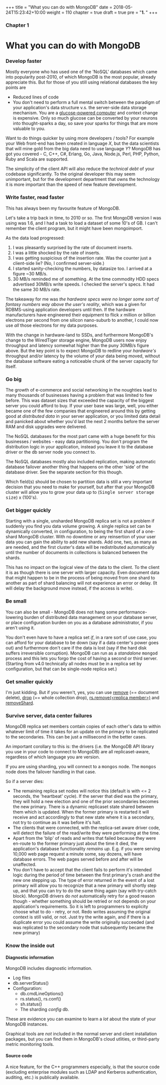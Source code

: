 +++
title = "What you can do with MongoDB"
date = 2018-05-24T15:23:42+10:00
weight = 110
chapter = true
draft =  true
pre = "<b>1. </b>"
+++

### Chapter 1

# What you can do with MongoDB

### Develop faster

Mostly everyone who has used one of the 'NoSQL' databases which came into popularity post-2010, of which MongoDB is the most popular, already appreciate this. But for those of you still using relational databases the key points are

- Reduced lines of code
- You don't need to perform a full mental switch between the paradigm of your application's data structure v.s. the server-side data storage mechanism.
You are a <a href="https://www.ncbi.nlm.nih.gov/pmc/articles/PMC3900881/">glucose-powered computer</a> and context change is expensive. Only so much glucose can be converted by your neurons into thought-sparks a day, so save your sparks for things that are more valuable to you.

Want to do things quicker by using more developers / tools? For example your Web front-end has been created in language _X_, but the data scientists that will mine gold from the big data need to use language _Y_? MongoDB has got you covered - C, C++, C#, Erlang, Go, Java, Node.js, Perl, PHP, Python, Ruby and Scala are supported.

The simplicity of the client API will also reduce the _technical debt_ of your codebase significantly. To the original developer this may seem unimportant, but for the development department that owns the technology it is more important than the speed of new feature development.

### Write faster, read faster

This has always been my favourite feature of MongoDB.

Let's take a trip back in time, to 2010 or so. The first MongoDB version I was using was 1.6, and I had a task to load a dataset of some 10's of GB. I can't remember the client program, but it might have been mongoimport.

As the data load progressed:

1. I was pleasantly surprised by the rate of document inserts.
2. I was a little shocked by the rate of inserts.
3. I was getting suspicious of the insertion rate. Was the counter just a client-side lie? (No, I confirmed server-side.)
4. I started sanity-checking the numbers, by datasize too. I arrived at a figure ~30 MB/s.
5. 30 MB/s reminded me of something. At the time commodity HDD specs advertised 30MB/s write speeds. I checked the server's specs. It had the same 30 MB/s rate.

The takeaway for me was _the hardware specs were no longer some sort of fantasy numbers way above the user's reality_, which was a given for RDBMS-using application developers until then. If the hardware manufacturers have engineered their equipment to flick _x_ million or billion electrons per second from one silicon nano-suburb to another, I could now use _all_ those electrons for my data purposes.

With the change in hardware-land to SSDs, and furthermore MongoDB's change to the WiredTiger storage engine, MongoDB users now enjoy throughput and latency somewhat higher than the puny 30MB/s figure above. But the key point is to expect MongoDB to redline your _hardware's_ throughput and/or latency by the volume of _your_ data being moved, without the database software eating a noticeable chunk of the server capacity for itself.

### Go big

The growth of e-commerce and social networking in the noughties lead to many thousands of businesses having a problem that was limited to few before. This was dataset sizes that exceeded the capacity of the biggest server you could afford to buy. If your user base was large, well, you either became one of the few companies that engineered around this by getting good at _distributed data_ in your server application, or you limited data detail and panicked about whether you'd last the next 2 months before the server RAM and disk upgrades were delivered.

The NoSQL databases for the most part came with a huge benefit for this businesses / websites - easy data partitioning. You don't program the distribution logic in your application, instead you leave it to the database driver or the db server node you connect to.

The NoSQL databases mostly also included replication, making automatic database failover another thing that happens on the other 'side' of the database driver. See the separate section for this though.

Which field(s) should be chosen to partition data is still a very important decision that you need to make for yourself, but after that your MongoDB cluster will allow you to grow your data up to (<tt>Single server storage size</tt>) x (100's).

### Get bigger quickly 

Starting with a single, unsharded MongoDB replica set is not a problem if suddenly you find you data volume growing. A single replica set can be dynamically converted, in configuration, to being the first shard of a one-shard MongoDB cluster. With no downtime or any reinsertion of your user data you can gain the ability to add new shards. Add one, two, as many as are needed, and the first cluster's data will be redistributed automatically until the number of documents in collections is balanced between the shards.

This has no impact on the logical view of the data to the client. To the client it is as though there is one server with larger capacity. Even document data that might happen to be in the process of being moved from one shard to another as part of shard balancing will not experience an error or delay. (It will delay the background move instead, if the access is write).

### Be small

You can also be small - MongoDB does not hang some performance-lowering burden of distributed data management on your database server, or place configuration burden on you as a database administrator, if you aren't using it.

You don't even have to have a replica set _if_, in a rare sort of use case, you can afford for your database to be down (say if a data center's power goes out) and furthermore don't care if the data is lost (say if the hard disk suffers irreversible corruption). MongoDB can run as a _standalone_ <tt>mongod</tt> process and this lets you forgo the cost of having a second or third server. (Starting from v4.0 technically all nodes must be in a replica set by configuration, but that can be single-node replica set.)

### Get smaller quickly

I'm just kidding. But if you weren't, yes, you can use <a href="https://docs.mongodb.com/manual/reference/method/db.collection.remove/">remove</a> (== document delete), <a href="https://docs.mongodb.com/manual/reference/method/db.collection.drop/">drop</a> (== whole collection drop), <a href="https://docs.mongodb.com/manual/reference/method/rs.remove/">rs.remove(&lt;replica member&gt;)</a> and <a href="https://docs.mongodb.com/manual/reference/command/removeShard/">removeShard</a>.

### Survive server, data center failures

MongoDB replica set members contain copies of each other's data to within whatever limit of time it takes for an update on the primary to be replicated to the secondaries. This can be just a millisecond in the better cases.

An important corollary to this is: the drivers (i.e. the MongoDB API library you use in your code to connect to MongoDB) are all replicaset-aware, regardless of which language you are version.

If you are using sharding, you will connect to a <tt>mongos</tt> node. The <tt>mongos</tt> node does the failover handling in that case.

So if a server dies:

- The remaining replica set nodes will notice this (default is with <= 2 seconds, the 'heartbeat' cycle). If the server that died was the primary, they will hold a new election and one of the prior secondaries becomes the new primary. There is a dynamic replicaset state shared between them which is updated. When the former primary is restarted it will receive and act accordingly to that new state where it is a secondary, not try to continue as it was before it's halt.
- The clients that were connected, with the replica-set aware driver code, will detect the failure of the read/write they were performing at the time.
- Apart from the 'blip' of reads and writes that failed because they were en-route to the former primary just about the time it died, the application's database functionality _remains up_.
E.g. if you were serving 10,000 web page request a minute some, say dozens, will have database errors. The web pages served before and after will be unaffected.
- You don't have to accept that the client fails to perform it's intended logic during the period of time between the first primary's crash and the new one stepping up. The type of error returned in the event of a lost primary will allow you to recognize that a new primary will shortly step up, and that you can try to do the same thing again (say with try-catch block). MongoDB drivers do _not_ automatically retry for a good reason though - whether something should be retried or not depends on your application's requirements. So it is left to programmers to explicity choose what to do - retry, or not. Redo writes assuming the original context is still valid, or not. Just try the write again, and if there is a duplicate error you could assume the write originally succeeded (and was replicated to the secondary node that subsequently became the new primary)

### Know the inside out

#### Diagnostic information 

MongoDB includes diagnostic information.

- Log files
- db.serverStatus()
- Configuration:
  - db.cmdLineOptions()
  - rs.status(), rs.conf()
  - sh.status()
  - The sharding _config_ db.

These are evidence you can examine to learn a _lot_ about the state of your MongoDB instances. 

Graphical tools are _not_ included in the normal server and client installation packages, but you can find them in MongoDB's cloud utlities, or third-party metric monitoring tools.

#### Source code

A nice feature, for the C++ programmers especially, is that the source code (excluding enterprise modules such as LDAP and Kerberos authentication, auditing, etc.) is publically available.
